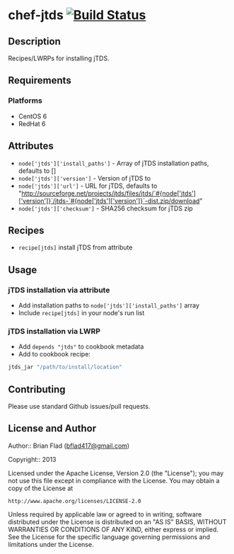 # chef-jtds [![Build Status](https://secure.travis-ci.org/bflad/chef-jtds.png?branch=master)](http://travis-ci.org/bflad/chef-jtds)

## Description

Recipes/LWRPs for installing jTDS.

## Requirements

### Platforms

* CentOS 6
* RedHat 6

## Attributes

* `node['jtds']['install_paths']` - Array of jTDS
  installation paths, defaults to []
* `node['jtds']['version']` - Version of jTDS to
* `node['jtds']['url']` - URL for jTDS, defaults to
  "http://sourceforge.net/projects/jtds/files/jtds/`#{node['jtds']['version']}`/jtds-`#{node['jtds']['version']}`-dist.zip/download"
* `node['jtds']['checksum']` - SHA256 checksum for jTDS zip

## Recipes

* `recipe[jtds]` install jTDS from attribute

## Usage

### jTDS installation via attribute

* Add installation paths to `node['jtds']['install_paths']`
  array
* Include `recipe[jtds]` in your node's run list

### jTDS installation via LWRP

* Add `depends "jtds"` to cookbook metadata
* Add to cookbook recipe:

```ruby
jtds_jar "/path/to/install/location"
```

## Contributing

Please use standard Github issues/pull requests.

## License and Author
      
Author:: Brian Flad (<bflad417@gmail.com>)

Copyright:: 2013

Licensed under the Apache License, Version 2.0 (the "License");
you may not use this file except in compliance with the License.
You may obtain a copy of the License at

    http://www.apache.org/licenses/LICENSE-2.0

Unless required by applicable law or agreed to in writing, software
distributed under the License is distributed on an "AS IS" BASIS,
WITHOUT WARRANTIES OR CONDITIONS OF ANY KIND, either express or implied.
See the License for the specific language governing permissions and
limitations under the License.

